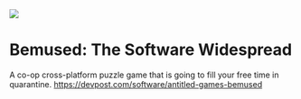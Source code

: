 <img src="https://i.imgur.com/tRvYu34.png">

# Bemused: The Software Widespread
A co-op cross-platform puzzle game that is going to fill your free time in quarantine.
https://devpost.com/software/antitled-games-bemused
